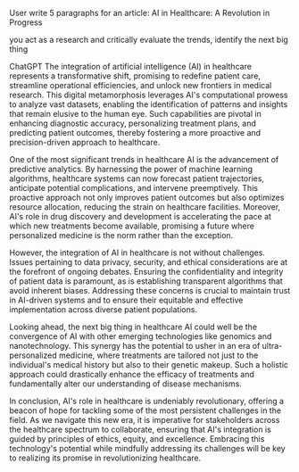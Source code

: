 User
write 5 paragraphs for an article: AI in Healthcare: A Revolution in Progress

you act as a research and critically evaluate the trends, identify the next big thing

ChatGPT
The integration of artificial intelligence (AI) in healthcare represents a transformative shift, promising to redefine patient care, streamline operational efficiencies, and unlock new frontiers in medical research. This digital metamorphosis leverages AI's computational prowess to analyze vast datasets, enabling the identification of patterns and insights that remain elusive to the human eye. Such capabilities are pivotal in enhancing diagnostic accuracy, personalizing treatment plans, and predicting patient outcomes, thereby fostering a more proactive and precision-driven approach to healthcare.

One of the most significant trends in healthcare AI is the advancement of predictive analytics. By harnessing the power of machine learning algorithms, healthcare systems can now forecast patient trajectories, anticipate potential complications, and intervene preemptively. This proactive approach not only improves patient outcomes but also optimizes resource allocation, reducing the strain on healthcare facilities. Moreover, AI's role in drug discovery and development is accelerating the pace at which new treatments become available, promising a future where personalized medicine is the norm rather than the exception.

However, the integration of AI in healthcare is not without challenges. Issues pertaining to data privacy, security, and ethical considerations are at the forefront of ongoing debates. Ensuring the confidentiality and integrity of patient data is paramount, as is establishing transparent algorithms that avoid inherent biases. Addressing these concerns is crucial to maintain trust in AI-driven systems and to ensure their equitable and effective implementation across diverse patient populations.

Looking ahead, the next big thing in healthcare AI could well be the convergence of AI with other emerging technologies like genomics and nanotechnology. This synergy has the potential to usher in an era of ultra-personalized medicine, where treatments are tailored not just to the individual's medical history but also to their genetic makeup. Such a holistic approach could drastically enhance the efficacy of treatments and fundamentally alter our understanding of disease mechanisms.

In conclusion, AI's role in healthcare is undeniably revolutionary, offering a beacon of hope for tackling some of the most persistent challenges in the field. As we navigate this new era, it is imperative for stakeholders across the healthcare spectrum to collaborate, ensuring that AI's integration is guided by principles of ethics, equity, and excellence. Embracing this technology's potential while mindfully addressing its challenges will be key to realizing its promise in revolutionizing healthcare.
